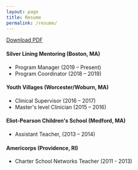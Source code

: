 ```yaml
---
layout: page
title: Resume
permalink: /resume/
---
```


[Download PDF](/assets/Resume_Leah-Harrigan_Jan_2021.pdf)

#### Silver Lining Mentoring (Boston, MA)
 - Program Manager (2019 – Present) <br>
 - Program Coordinator (2018 – 2019)

#### Youth Villages (Worcester/Woburn, MA)
 - Clinical Supervisor (2016 – 2017) <br>
 - Master's level Clinician (2015 – 2016)

#### Eliot-Pearson Children's School (Medford, MA) 
 - Assistant Teacher, (2013 – 2014)

#### Americorps (Providence, RI)
 - Charter School Networks Teacher (2011 - 2013)